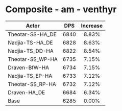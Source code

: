 # Composite - am - venthyr
| Actor | DPS | Increase |
|---|:---:|:---:|
|Theotar-SS-HA_DE|6840|8.83%|
|Nadjia-TS-HA_DE|6828|8.63%|
|Nadjia-TS_DD-HA|6822|8.54%|
|Theotar-SS_WP-HA|6735|7.15%|
|Draven-BfW-HA|6734|7.15%|
|Nadjia-TS_EP-HA|6733|7.12%|
|Theotar-SS_RP-HA|6732|7.12%|
|Draven-HA_DE|6684|6.34%|
|Base|6285|0.00%|
